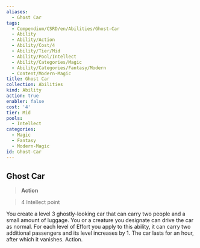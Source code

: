 ```yaml
---
aliases:
  - Ghost Car
tags:
  - Compendium/CSRD/en/Abilities/Ghost-Car
  - Ability
  - Ability/Action
  - Ability/Cost/4
  - Ability/Tier/Mid
  - Ability/Pool/Intellect
  - Ability/Categories/Magic
  - Ability/Categories/Fantasy/Modern
  - Content/Modern-Magic
title: Ghost Car
collection: Abilities
kind: Ability
action: true
enabler: false
cost: '4'
tier: Mid
pools:
  - Intellect
categories:
  - Magic
  - Fantasy
  - Modern-Magic
id: Ghost-Car
---
```

## Ghost Car  
>**Action**    
>4 Intellect point  
  
You create a level 3 ghostly-looking car that can carry two people and a small amount of luggage. You or a creature you designate can drive the car as normal. For each level of Effort you apply to this ability, it can carry two additional passengers and its level increases by 1. The car lasts for an hour, after which it vanishes. Action.   
  
  
  
  
